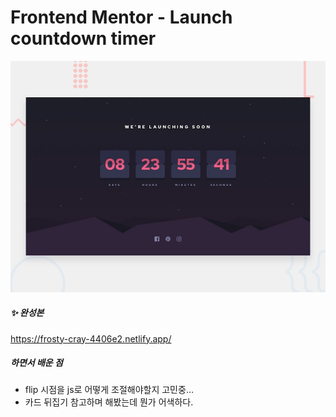 # Frontend Mentor - Launch countdown timer

![Design preview for the Launch countdown timer coding challenge](./design/desktop-preview.jpg)

##### ✨ 완성본
https://frosty-cray-4406e2.netlify.app/

##### 하면서 배운 점
- flip 시점을 js로 어떻게 조절해야할지 고민중…
- 카드 뒤집기 참고하며 해봤는데 뭔가 어색하다.